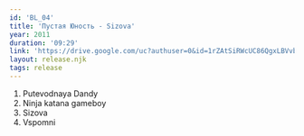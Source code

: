 ```yaml
---
id: 'BL_04'
title: 'Пустая Юность - Sizova'
year: 2011
duration: '09:29'
link: 'https://drive.google.com/uc?authuser=0&id=1rZAtSiRWcUC86QgxLBVvbFXu0muvKu6t&export=download'
layout: release.njk
tags: release
---
```


01. Putevodnaya Dandy
02. Ninja katana gameboy
03. Sizova
04. Vspomni